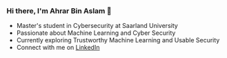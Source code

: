 ### Hi there, I'm Ahrar Bin Aslam 👋

- Master's student in Cybersecurity at Saarland University
- Passionate about Machine Learning and Cyber Security
- Currently exploring Trustworthy Machine Learning and Usable Security
- Connect with me on [LinkedIn](https://www.linkedin.com/in/ahrarbinaslam23/)
